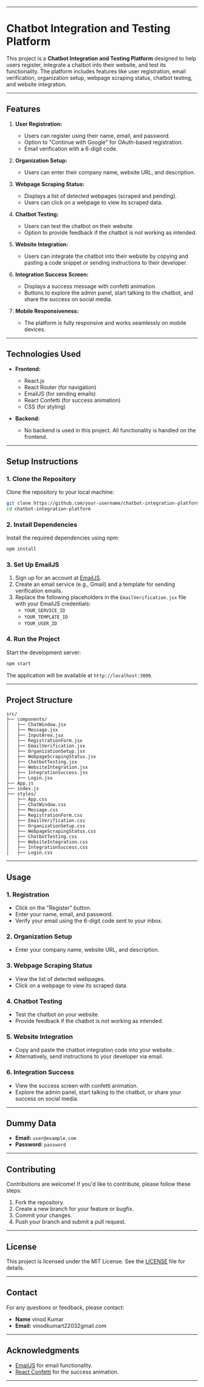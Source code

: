 
---

# **Chatbot Integration and Testing Platform**

This project is a **Chatbot Integration and Testing Platform** designed to help users register, integrate a chatbot into their website, and test its functionality. The platform includes features like user registration, email verification, organization setup, webpage scraping status, chatbot testing, and website integration.

---

## **Features**

1. **User Registration:**
   - Users can register using their name, email, and password.
   - Option to "Continue with Google" for OAuth-based registration.
   - Email verification with a 6-digit code.

2. **Organization Setup:**
   - Users can enter their company name, website URL, and description.

3. **Webpage Scraping Status:**
   - Displays a list of detected webpages (scraped and pending).
   - Users can click on a webpage to view its scraped data.

4. **Chatbot Testing:**
   - Users can test the chatbot on their website.
   - Option to provide feedback if the chatbot is not working as intended.

5. **Website Integration:**
   - Users can integrate the chatbot into their website by copying and pasting a code snippet or sending instructions to their developer.

6. **Integration Success Screen:**
   - Displays a success message with confetti animation.
   - Buttons to explore the admin panel, start talking to the chatbot, and share the success on social media.

7. **Mobile Responsiveness:**
   - The platform is fully responsive and works seamlessly on mobile devices.

---

## **Technologies Used**

- **Frontend:**
  - React.js
  - React Router (for navigation)
  - EmailJS (for sending emails)
  - React Confetti (for success animation)
  - CSS (for styling)

- **Backend:**
  - No backend is used in this project. All functionality is handled on the frontend.

---

## **Setup Instructions**

### **1. Clone the Repository**
Clone the repository to your local machine:
```bash
git clone https://github.com/your-username/chatbot-integration-platform.git
cd chatbot-integration-platform
```

### **2. Install Dependencies**
Install the required dependencies using npm:
```bash
npm install
```

### **3. Set Up EmailJS**
1. Sign up for an account at [EmailJS](https://www.emailjs.com/).
2. Create an email service (e.g., Gmail) and a template for sending verification emails.
3. Replace the following placeholders in the `EmailVerification.jsx` file with your EmailJS credentials:
   - `YOUR_SERVICE_ID`
   - `YOUR_TEMPLATE_ID`
   - `YOUR_USER_ID`

### **4. Run the Project**
Start the development server:
```bash
npm start
```
The application will be available at `http://localhost:3000`.

---

## **Project Structure**

```
src/
├── components/
│   ├── ChatWindow.jsx
│   ├── Message.jsx
│   ├── InputArea.jsx
│   ├── RegistrationForm.jsx
│   ├── EmailVerification.jsx
│   ├── OrganizationSetup.jsx
│   ├── WebpageScrapingStatus.jsx
│   ├── ChatbotTesting.jsx
│   ├── WebsiteIntegration.jsx
│   ├── IntegrationSuccess.jsx
│   ├── Login.jsx
├── App.js
├── index.js
├── styles/
│   ├── App.css
│   ├── ChatWindow.css
│   ├── Message.css
│   ├── RegistrationForm.css
│   ├── EmailVerification.css
│   ├── OrganizationSetup.css
│   ├── WebpageScrapingStatus.css
│   ├── ChatbotTesting.css
│   ├── WebsiteIntegration.css
│   ├── IntegrationSuccess.css
│   ├── Login.css
```

---

## **Usage**

### **1. Registration**
- Click on the "Register" button.
- Enter your name, email, and password.
- Verify your email using the 6-digit code sent to your inbox.

### **2. Organization Setup**
- Enter your company name, website URL, and description.

### **3. Webpage Scraping Status**
- View the list of detected webpages.
- Click on a webpage to view its scraped data.

### **4. Chatbot Testing**
- Test the chatbot on your website.
- Provide feedback if the chatbot is not working as intended.

### **5. Website Integration**
- Copy and paste the chatbot integration code into your website.
- Alternatively, send instructions to your developer via email.

### **6. Integration Success**
- View the success screen with confetti animation.
- Explore the admin panel, start talking to the chatbot, or share your success on social media.

---

## **Dummy Data**

- **Email:** `user@example.com`
- **Password:** `password`

---

## **Contributing**

Contributions are welcome! If you'd like to contribute, please follow these steps:

1. Fork the repository.
2. Create a new branch for your feature or bugfix.
3. Commit your changes.
4. Push your branch and submit a pull request.

---

## **License**

This project is licensed under the MIT License. See the [LICENSE](LICENSE) file for details.

---

## **Contact**

For any questions or feedback, please contact:

- **Name** vinod Kumar
- **Email:** vinodkumart22032gmail.com


---

## **Acknowledgments**

- [EmailJS](https://www.emailjs.com/) for email functionality.
- [React Confetti](https://www.npmjs.com/package/react-confetti) for the success animation.

---
